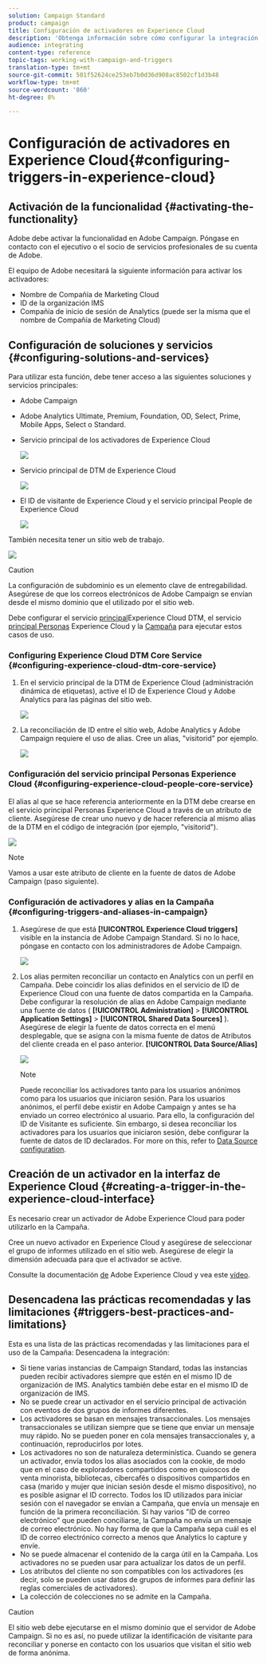 ```yaml
---
solution: Campaign Standard
product: campaign
title: Configuración de activadores en Experience Cloud
description: 'Obtenga información sobre cómo configurar la integración de Adobe Experience Cloud Triggers en inicio para enviar envíos personalizados a sus clientes en función de sus comportamientos anteriores. '
audience: integrating
content-type: reference
topic-tags: working-with-campaign-and-triggers
translation-type: tm+mt
source-git-commit: 501f52624ce253eb7b0d36d908ac8502cf1d3b48
workflow-type: tm+mt
source-wordcount: '860'
ht-degree: 8%

---
```



# Configuración de activadores en Experience Cloud{#configuring-triggers-in-experience-cloud}

## Activación de la funcionalidad {#activating-the-functionality}

Adobe debe activar la funcionalidad en Adobe Campaign. Póngase en contacto con el ejecutivo o el socio de servicios profesionales de su cuenta de Adobe.

El equipo de Adobe necesitará la siguiente información para activar los activadores:

* Nombre de Compañía de Marketing Cloud
* ID de la organización IMS
* Compañía de inicio de sesión de Analytics (puede ser la misma que el nombre de Compañía de Marketing Cloud)

## Configuración de soluciones y servicios {#configuring-solutions-and-services}

Para utilizar esta función, debe tener acceso a las siguientes soluciones y servicios principales:

* Adobe Campaign
* Adobe Analytics Ultimate, Premium, Foundation, OD, Select, Prime, Mobile Apps, Select o Standard.
* Servicio principal de los activadores de Experience Cloud

   ![](assets/trigger_uc_prereq_1.png)

* Servicio principal de DTM de Experience Cloud

   ![](assets/trigger_uc_prereq_2.png)

* El ID de visitante de Experience Cloud y el servicio principal People de Experience Cloud

   ![](assets/trigger_uc_prereq_3.png)

También necesita tener un sitio web de trabajo.

![](assets/trigger_uc_prereq_4.png)

>[!CAUTION]
>
>La configuración de subdominio es un elemento clave de entregabilidad. Asegúrese de que los correos electrónicos de Adobe Campaign se envían desde el mismo dominio que el utilizado por el sitio web.

Debe configurar el servicio [principal](#configuring-experience-cloud-dtm-core-service)Experience Cloud DTM, el servicio [principal Personas](#configuring-experience-cloud-people-core-service) Experience Cloud y la [Campaña](#configuring-triggers-and-aliases-in-campaign) para ejecutar estos casos de uso.

### Configuring Experience Cloud DTM Core Service {#configuring-experience-cloud-dtm-core-service}

1. En el servicio principal de la DTM de Experience Cloud (administración dinámica de etiquetas), active el ID de Experience Cloud y Adobe Analytics para las páginas del sitio web.

   ![](assets/trigger_uc_conf_1.png)

1. La reconciliación de ID entre el sitio web, Adobe Analytics y Adobe Campaign requiere el uso de alias. Cree un alias, &quot;visitorid&quot; por ejemplo.

   ![](assets/trigger_uc_conf_2.png)

### Configuración del servicio principal Personas Experience Cloud {#configuring-experience-cloud-people-core-service}

El alias al que se hace referencia anteriormente en la DTM debe crearse en el servicio principal Personas Experience Cloud a través de un atributo de cliente. Asegúrese de crear uno nuevo y de hacer referencia al mismo alias de la DTM en el código de integración (por ejemplo, &quot;visitorid&quot;).

![](assets/trigger_uc_conf_3.png)

>[!NOTE]
>
>Vamos a usar este atributo de cliente en la fuente de datos de Adobe Campaign (paso siguiente).

### Configuración de activadores y alias en la Campaña {#configuring-triggers-and-aliases-in-campaign}

1. Asegúrese de que está **[!UICONTROL Experience Cloud triggers]** visible en la instancia de Adobe Campaign Standard. Si no lo hace, póngase en contacto con los administradores de Adobe Campaign.

   ![](assets/remarketing_1.png)

1. Los alias permiten reconciliar un contacto en Analytics con un perfil en Campaña. Debe coincidir los alias definidos en el servicio de ID de Experience Cloud con una fuente de datos compartida en la Campaña. Debe configurar la resolución de alias en Adobe Campaign mediante una fuente de datos ( **[!UICONTROL Administration]** > **[!UICONTROL Application Settings]** > **[!UICONTROL Shared Data Sources]** ). Asegúrese de elegir la fuente de datos correcta en el menú desplegable, que se asigna con la misma fuente de datos de Atributos del cliente creada en el paso anterior. **[!UICONTROL Data Source/Alias]**

   ![](assets/trigger_uc_conf_5.png)

   >[!NOTE]
   >
   >Puede reconciliar los activadores tanto para los usuarios anónimos como para los usuarios que iniciaron sesión. Para los usuarios anónimos, el perfil debe existir en Adobe Campaign y antes se ha enviado un correo electrónico al usuario. Para ello, la configuración del ID de Visitante es suficiente. Sin embargo, si desea reconciliar los activadores para los usuarios que iniciaron sesión, debe configurar la fuente de datos de ID declarados. For more on this, refer to [Data Source configuration](../../integrating/using/provisioning-and-configuring-integration-with-audience-manager-or-people-core-service.md#step-2--configure-the-data-sources).

## Creación de un activador en la interfaz de Experience Cloud {#creating-a-trigger-in-the-experience-cloud-interface}

Es necesario crear un activador de Adobe Experience Cloud para poder utilizarlo en la Campaña.

Cree un nuevo activador en Experience Cloud y asegúrese de seleccionar el grupo de informes utilizado en el sitio web. Asegúrese de elegir la dimensión adecuada para que el activador se active.

Consulte la documentación [de](https://docs.adobe.com/content/help/es-ES/core-services/interface/activation/triggers.html) Adobe Experience Cloud y vea este [vídeo](https://helpx.adobe.com/es/marketing-cloud/how-to/email-marketing.html#step-two).

## Desencadena las prácticas recomendadas y las limitaciones {#triggers-best-practices-and-limitations}

Esta es una lista de las prácticas recomendadas y las limitaciones para el uso de la Campaña: Desencadena la integración:

* Si tiene varias instancias de Campaign Standard, todas las instancias pueden recibir activadores siempre que estén en el mismo ID de organización de IMS. Analytics también debe estar en el mismo ID de organización de IMS.
* No se puede crear un activador en el servicio principal de activación con eventos de dos grupos de informes diferentes.
* Los activadores se basan en mensajes transaccionales. Los mensajes transaccionales se utilizan siempre que se tiene que enviar un mensaje muy rápido. No se pueden poner en cola mensajes transaccionales y, a continuación, reproducirlos por lotes.
* Los activadores no son de naturaleza determinística. Cuando se genera un activador, envía todos los alias asociados con la cookie, de modo que en el caso de exploradores compartidos como en quioscos de venta minorista, bibliotecas, cibercafés o dispositivos compartidos en casa (marido y mujer que inician sesión desde el mismo dispositivo), no es posible asignar el ID correcto. Todos los ID utilizados para iniciar sesión con el navegador se envían a Campaña, que envía un mensaje en función de la primera reconciliación. Si hay varios &quot;ID de correo electrónico&quot; que pueden conciliarse, la Campaña no envía un mensaje de correo electrónico. No hay forma de que la Campaña sepa cuál es el ID de correo electrónico correcto a menos que Analytics lo capture y envíe.
* No se puede almacenar el contenido de la carga útil en la Campaña. Los activadores no se pueden usar para actualizar los datos de un perfil.
* Los atributos del cliente no son compatibles con los activadores (es decir, solo se pueden usar datos de grupos de informes para definir las reglas comerciales de activadores).
* La colección de colecciones no se admite en la Campaña.

>[!CAUTION]
>
>El sitio web debe ejecutarse en el mismo dominio que el servidor de Adobe Campaign. Si no es así, no puede utilizar la identificación de visitante para reconciliar y ponerse en contacto con los usuarios que visitan el sitio web de forma anónima.

